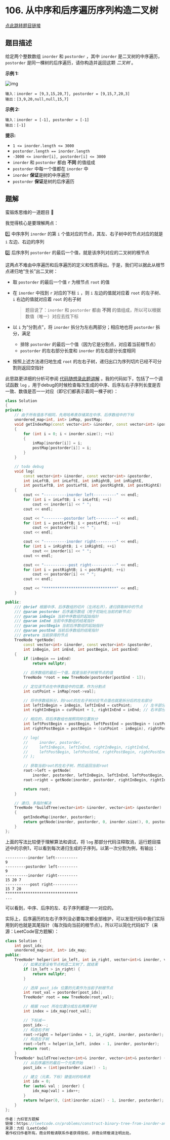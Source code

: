 # 106. 从中序和后序遍历序列构造二叉树

[点此跳转题目链接](https://leetcode.cn/problems/construct-binary-tree-from-inorder-and-postorder-traversal/description/)

## 题目描述

给定两个整数数组 `inorder` 和 `postorder` ，其中 `inorder` 是二叉树的中序遍历， `postorder` 是同一棵树的后序遍历，请你构造并返回这颗 *二叉树* 。

 

**示例 1:**

![img](./tree.jpg)

```
输入：inorder = [9,3,15,20,7], postorder = [9,15,7,20,3]
输出：[3,9,20,null,null,15,7]
```

**示例 2:**

```
输入：inorder = [-1], postorder = [-1]
输出：[-1]
```

 

**提示:**

- `1 <= inorder.length <= 3000`
- `postorder.length == inorder.length`
- `-3000 <= inorder[i], postorder[i] <= 3000`
- `inorder` 和 `postorder` 都由 **不同** 的值组成
- `postorder` 中每一个值都在 `inorder` 中
- `inorder` **保证**是树的中序遍历
- `postorder` **保证**是树的后序遍历



## 题解

蛮锻炼思维的一道题目 :rocket: 

我觉得核心是要理解两点：

:one: 中序序列 `inorder` 的第 `i` 个值对应的节点，其左、右子树中的节点对应的就是 `i` 左边、右边的序列

:two: 后序序列 `postorder` 的最后一个值，就是该序列对应的二叉树的根节点

这两点不难由中序遍历和后序遍历的定义和性质得出。于是，我们可以据此从根节点递归地“生长”出二叉树：

- 取 `postorder` 的最后一个值 `r` 为根节点 `root`  的值

- 在 `inorder` 中找到 `r` 对应的下标 `i` ，则 `i` 左边的值就对应着 `root` 的左子树、 `i` 右边的值就对应着 `root` 的右子树

  > 题目说了：`inorder` 和 `postorder` 都由 **不同** 的值组成，所以可以根据数值（唯一）对应去找下标

- 以 `i` 为“分割点”，将 `inorder` 拆分为左右两部分；相应地也将 `postorder` 拆分，满足

  - 排除 `postorder` 的最后一个值（因为它是分割点，对应着当前根节点）
  - `postorder` 的左右部分长度和 `inorder` 的左右部分长度相同

- 按照上述方法递归地生成 `root` 的左右子树，递归出口为序列切片已经不可分割则返回空指针

此思路更详细的分析可参阅 [代码随想录此题讲解](https://programmercarl.com/0106.从中序与后序遍历序列构造二叉树.html#算法公开课) 。我的代码如下，包括了一个调试函数 `log` ，用于debug的时候检查每次生成的中序、后序左右子序列长度是否一致、数值是否一一对应（即它们都表示着同一棵子树）：

```cpp
class Solution
{
private:
    // 由于所有值各不相同，先用哈希表存储其在中序、后序数组中的下标
    unordered_map<int, int> inMap, postMap;
    void getIndexMap(const vector<int> &inorder, const vector<int> &postorder)
    {
        for (int i = 0; i < inorder.size(); ++i)
        {
            inMap[inorder[i]] = i;
            postMap[postorder[i]] = i;
        }
    }

    // todo debug
    void log(
        const vector<int> &inorder, const vector<int> &postorder,
        int inLeftB, int inLeftE, int inRightB, int inRightE,
        int postLeftB, int postLeftE, int postRightB, int postRightE)
    {
        cout << "----------inorder left----------" << endl;
        for (int i = inLeftB; i < inLeftE; ++i)
            cout << inorder[i] << " ";
        cout << endl;

        cout << "---------postorder left---------" << endl;
        for (int i = postLeftB; i < postLeftE; ++i)
            cout << postorder[i] << " ";
        cout << endl;

        cout << "----------inorder right---------" << endl;
        for (int i = inRightB; i < inRightE; ++i)
            cout << inorder[i] << " ";
        cout << endl;

        cout << "-----------post right-----------" << endl;
        for (int i = postRightB; i < postRightE; ++i)
            cout << postorder[i] << " ";
        cout << endl;

        cout << "********************************" << endl;
    }

public:
    /// @brief 根据中序、后序数组的切片（左闭右开），递归获取树中的节点
    /// @param postorder 后序遍历数组（用于初始化当前的新节点）
    /// @param inBegin 当前中序数组的起始指针
    /// @param inEnd 当前中序数组的结尾指针
    /// @param postBegin 当前后序数组的起始指针
    /// @param postEnd 当前后序数组的结尾指针
    /// @return 当前获得的节点
    TreeNode *getNode(
        const vector<int> &inorder, const vector<int> &postorder,
        int inBegin, int inEnd, int postBegin, int postEnd)
    {
        if (inBegin == inEnd)
            return nullptr;

        // 后序数组的最后一个值，就是当前子树根节点的值
        TreeNode *root = new TreeNode(postorder[postEnd - 1]);

        // 定位该节点在中序数组中的位置，作为分割点
        int cutPoint = inMap[root->val];

        // 将中序数组拆分，则root的左右子树对应节点值也就是拆分后的左右部分
        int leftInBegin = inBegin, leftInEnd = cutPoint;     // 左半部分
        int rightInBegin = cutPoint + 1, rightInEnd = inEnd; // 右半部分

        // 相应的，将后序数组也按照同样位置拆分
        int leftPostBegin = postBegin, leftPostEnd = postBegin + (cutPoint - inBegin);     // 左半部分
        int rightPostBegin = postBegin + (cutPoint - inBegin), rightPostEnd = postEnd - 1; // 右半部分

        // log(
        //     inorder, postorder,
        //     leftInBegin, leftInEnd, rightInBegin, rightInEnd,
        //     leftPostBegin, leftPostEnd, rightPostBegin, rightPostEnd
        // );

        // 获取当前root的左右子树，然后返回当前root
        root->left = getNode(
            inorder, postorder, leftInBegin, leftInEnd, leftPostBegin, leftPostEnd);
        root->right = getNode(inorder, postorder, rightInBegin, rightInEnd, rightPostBegin, rightPostEnd);

        return root;
    }

    // 递归、多指针解决
    TreeNode *buildTree(vector<int> &inorder, vector<int> &postorder)
    {
        getIndexMap(inorder, postorder);
        return getNode(inorder, postorder, 0, inorder.size(), 0, postorder.size());
    }
};
```

上面的写法比较便于理解算法和调试，将 `log` 那部分代码注释取消，运行题目描述中的示例1，可以看到每次递归生成的子序列。以第一次分割为例，有输出：

```
----------inorder left----------
9
---------postorder left---------
9
----------inorder right---------
15 20 7
-----------post right-----------
15 7 20
********************************
...
```

可以看到，中序、后序的左、右子序列都是一一对应的。

实际上，后序遍历的左右子序列没必要每次都全部维护，可以发现代码中我们实际用到的也就是其尾指针（每次指向当前的根节点）。所以可以简化代码如下（来源：LeetCode官方题解）：

```cpp
class Solution {
    int post_idx;
    unordered_map<int, int> idx_map;
public:
    TreeNode* helper(int in_left, int in_right, vector<int>& inorder, vector<int>& postorder){
        // 如果这里没有节点构造二叉树了，就结束
        if (in_left > in_right) {
            return nullptr;
        }

        // 选择 post_idx 位置的元素作为当前子树根节点
        int root_val = postorder[post_idx];
        TreeNode* root = new TreeNode(root_val);

        // 根据 root 所在位置分成左右两棵子树
        int index = idx_map[root_val];

        // 下标减一
        post_idx--;
        // 构造右子树
        root->right = helper(index + 1, in_right, inorder, postorder);
        // 构造左子树
        root->left = helper(in_left, index - 1, inorder, postorder);
        return root;
    }
    TreeNode* buildTree(vector<int>& inorder, vector<int>& postorder) {
        // 从后序遍历的最后一个元素开始
        post_idx = (int)postorder.size() - 1;

        // 建立（元素，下标）键值对的哈希表
        int idx = 0;
        for (auto& val : inorder) {
            idx_map[val] = idx++;
        }
        return helper(0, (int)inorder.size() - 1, inorder, postorder);
    }
};

作者：力扣官方题解
链接：https://leetcode.cn/problems/construct-binary-tree-from-inorder-and-postorder-traversal/solutions/426738/cong-zhong-xu-yu-hou-xu-bian-li-xu-lie-gou-zao-14/
来源：力扣（LeetCode）
著作权归作者所有。商业转载请联系作者获得授权，非商业转载请注明出处。
```

